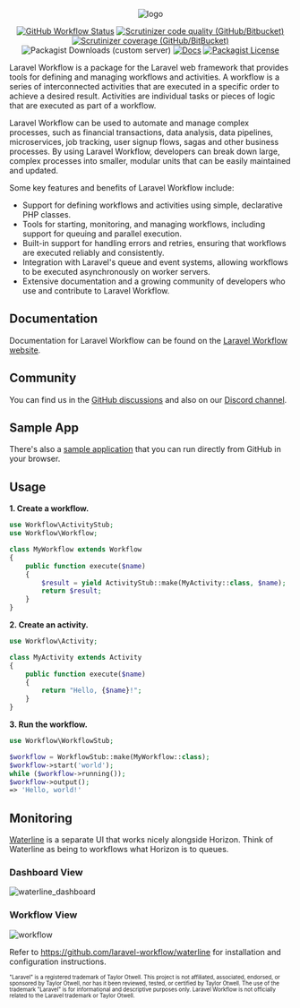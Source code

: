 <p align="center">
<img alt="logo" src="https://user-images.githubusercontent.com/1130888/210139313-43f0d7ed-2005-4b71-9149-540f124c2c2f.png">
</p>
<p align="center"><a href="https://github.com/laravel-workflow/laravel-workflow/actions/workflows/php.yml"><img src="https://img.shields.io/github/actions/workflow/status/laravel-workflow/laravel-workflow/php.yml" alt="GitHub Workflow Status"></a> <a href="https://scrutinizer-ci.com/g/laravel-workflow/laravel-workflow/?branch=master"><img src="https://img.shields.io/scrutinizer/quality/g/laravel-workflow/laravel-workflow" alt="Scrutinizer code quality (GitHub/Bitbucket)"></a> <a href="https://scrutinizer-ci.com/g/laravel-workflow/laravel-workflow/?branch=master"><img src="https://img.shields.io/scrutinizer/coverage/g/laravel-workflow/laravel-workflow" alt="Scrutinizer coverage (GitHub/BitBucket)"></a> <img alt="Packagist Downloads (custom server)" src="https://img.shields.io/packagist/dt/laravel-workflow/laravel-workflow">
 <a href="https://laravel-workflow.com/docs/installation"><img src="https://img.shields.io/badge/docs-read%20now-brightgreen" alt="Docs"></a> <a href="https://github.com/laravel-workflow/laravel-workflow/blob/master/LICENSE"><img alt="Packagist License" src="https://img.shields.io/packagist/l/laravel-workflow/laravel-workflow?color=bright-green"></a></p>

Laravel Workflow is a package for the Laravel web framework that provides tools for defining and managing workflows and activities. A workflow is a series of interconnected activities that are executed in a specific order to achieve a desired result. Activities are individual tasks or pieces of logic that are executed as part of a workflow.

Laravel Workflow can be used to automate and manage complex processes, such as financial transactions, data analysis, data pipelines, microservices, job tracking, user signup flows, sagas and other business processes. By using Laravel Workflow, developers can break down large, complex processes into smaller, modular units that can be easily maintained and updated.

Some key features and benefits of Laravel Workflow include:

- Support for defining workflows and activities using simple, declarative PHP classes.
- Tools for starting, monitoring, and managing workflows, including support for queuing and parallel execution.
- Built-in support for handling errors and retries, ensuring that workflows are executed reliably and consistently.
- Integration with Laravel's queue and event systems, allowing workflows to be executed asynchronously on worker servers.
- Extensive documentation and a growing community of developers who use and contribute to Laravel Workflow.

## Documentation

Documentation for Laravel Workflow can be found on the [Laravel Workflow website](https://laravel-workflow.com/docs/installation).

## Community

You can find us in the [GitHub discussions](https://github.com/laravel-workflow/laravel-workflow/discussions) and also on our [Discord channel](https://discord.gg/xu5aDDpqVy).

## Sample App

There's also a [sample application](https://github.com/laravel-workflow/sample-app) that you can run directly from GitHub in your browser.

## Usage

**1. Create a workflow.**
```php
use Workflow\ActivityStub;
use Workflow\Workflow;

class MyWorkflow extends Workflow
{
    public function execute($name)
    {
        $result = yield ActivityStub::make(MyActivity::class, $name);
        return $result;
    }
}
```

**2. Create an activity.**
```php
use Workflow\Activity;

class MyActivity extends Activity
{
    public function execute($name)
    {
        return "Hello, {$name}!";
    }
}
```

**3. Run the workflow.**
```php
use Workflow\WorkflowStub;

$workflow = WorkflowStub::make(MyWorkflow::class);
$workflow->start('world');
while ($workflow->running());
$workflow->output();
=> 'Hello, world!'
```

## Monitoring

[Waterline](https://github.com/laravel-workflow/waterline) is a separate UI that works nicely alongside Horizon. Think of Waterline as being to workflows what Horizon is to queues.

### Dashboard View

![waterline_dashboard](https://user-images.githubusercontent.com/1130888/202866614-4adad485-60d1-403c-976f-d3063e928287.png)

### Workflow View

![workflow](https://user-images.githubusercontent.com/1130888/202866616-98a214d3-a916-4ae1-952e-ca8267ddf4a7.png)

Refer to https://github.com/laravel-workflow/waterline for installation and configuration instructions.


<sub><sup>"Laravel" is a registered trademark of Taylor Otwell. This project is not affiliated, associated, endorsed, or sponsored by Taylor Otwell, nor has it been reviewed, tested, or certified by Taylor Otwell. The use of the trademark "Laravel" is for informational and descriptive purposes only. Laravel Workflow is not officially related to the Laravel trademark or Taylor Otwell.</sup></sub>
